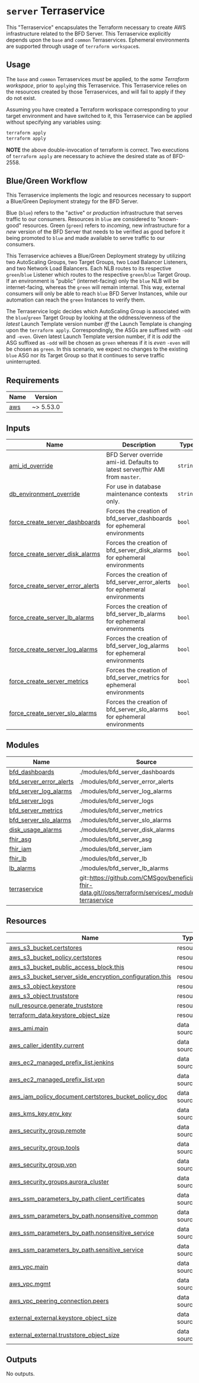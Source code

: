 # `server` Terraservice

This "Terraservice" encapsulates the Terraform necessary to create AWS infrastructure related to the BFD Server. This Terraservice explicitly depends upon the `base` and `common` Terraservices. Ephemeral environments are supported through usage of `terraform workspace`s.

## Usage

The `base` and `common` Terraservices _must_ be applied, to the _same Terraform workspace_, prior to `apply`ing this Terraservice. This Terraservice relies on the resources created by those Terraservices, and will fail to apply if they do not exist.

Assuming you have created a Terraform workspace corresponding to your target environment and have switched to it, this Terraservice can be applied without specifying any variables using:

```bash
terraform apply
terraform apply
```

**NOTE** the above double-invocation of terraform is correct. Two executions of `terraform apply` are necessary to achieve the desired state as of BFD-2558.

## Blue/Green Workflow

This Terraservice implements the logic and resources necessary to support a Blue/Green Deployment strategy for the BFD Server.

Blue (`blue`) refers to the "active" or _production_ infrastructure that serves traffic to our consumers. Resources in `blue` are considered to "known-good" resources. Green (`green`) refers to _incoming_, new infrastructure for a _new_ version of the BFD Server that needs to be verified as good before it being promoted to `blue` and made available to serve traffic to our consumers.

This Terraservice achieves a Blue/Green Deployment strategy by utilizing two AutoScaling Groups, two Target Groups, two Load Balancer Listeners, and two Network Load Balancers. Each NLB routes to its respective `green`/`blue` Listener which routes to the respective `green`/`blue` Target Group. If an environment is "public" (internet-facing) only the `blue` NLB will be internet-facing, whereas the `green` will remain internal. This way, external consumers will only be able to reach `blue` BFD Server Instances, while our automation can reach the `green` Instances to verify them.

The Terraservice logic decides which AutoScaling Group is associated with the `blue`/`green` Target Group by looking at the oddness/evenness of the _latest_ Launch Template version number _iff_ the Launch Template is changing upon the `terraform apply`. Correspondingly, the ASGs are suffixed with `-odd` and `-even`. Given latest Launch Template version number, if it is _odd_ the ASG suffixed as `-odd` will be chosen as `green` whereas if it is _even_ `-even` will be chosen as `green`. In this scenario, we expect no changes to the existing `blue` ASG nor its Target Group so that it continues to serve traffic uninterrupted.

<!-- BEGIN_TF_DOCS -->
<!-- GENERATED WITH `terraform-docs .`
     Manually updating the README.md will be overwritten.
     For more details, see the file '.terraform-docs.yml' or
     https://terraform-docs.io/user-guide/configuration/
-->
## Requirements

| Name | Version |
|------|---------|
| <a name="requirement_aws"></a> [aws](#requirement\_aws) | ~> 5.53.0 |

<!-- GENERATED WITH `terraform-docs .`
     Manually updating the README.md will be overwritten.
     For more details, see the file '.terraform-docs.yml' or
     https://terraform-docs.io/user-guide/configuration/
-->

## Inputs

| Name | Description | Type | Default | Required |
|------|-------------|------|---------|:--------:|
| <a name="input_ami_id_override"></a> [ami\_id\_override](#input\_ami\_id\_override) | BFD Server override ami-id. Defaults to latest server/fhir AMI from `master`. | `string` | `null` | no |
| <a name="input_db_environment_override"></a> [db\_environment\_override](#input\_db\_environment\_override) | For use in database maintenance contexts only. | `string` | `null` | no |
| <a name="input_force_create_server_dashboards"></a> [force\_create\_server\_dashboards](#input\_force\_create\_server\_dashboards) | Forces the creation of bfd\_server\_dashboards for ephemeral environments | `bool` | `false` | no |
| <a name="input_force_create_server_disk_alarms"></a> [force\_create\_server\_disk\_alarms](#input\_force\_create\_server\_disk\_alarms) | Forces the creation of bfd\_server\_disk\_alarms for ephemeral environments | `bool` | `false` | no |
| <a name="input_force_create_server_error_alerts"></a> [force\_create\_server\_error\_alerts](#input\_force\_create\_server\_error\_alerts) | Forces the creation of bfd\_server\_error\_alerts for ephemeral environments | `bool` | `false` | no |
| <a name="input_force_create_server_lb_alarms"></a> [force\_create\_server\_lb\_alarms](#input\_force\_create\_server\_lb\_alarms) | Forces the creation of bfd\_server\_lb\_alarms for ephemeral environments | `bool` | `false` | no |
| <a name="input_force_create_server_log_alarms"></a> [force\_create\_server\_log\_alarms](#input\_force\_create\_server\_log\_alarms) | Forces the creation of bfd\_server\_log\_alarms for ephemeral environments | `bool` | `false` | no |
| <a name="input_force_create_server_metrics"></a> [force\_create\_server\_metrics](#input\_force\_create\_server\_metrics) | Forces the creation of bfd\_server\_metrics for ephemeral environments | `bool` | `false` | no |
| <a name="input_force_create_server_slo_alarms"></a> [force\_create\_server\_slo\_alarms](#input\_force\_create\_server\_slo\_alarms) | Forces the creation of bfd\_server\_slo\_alarms for ephemeral environments | `bool` | `false` | no |

<!-- GENERATED WITH `terraform-docs .`
     Manually updating the README.md will be overwritten.
     For more details, see the file '.terraform-docs.yml' or
     https://terraform-docs.io/user-guide/configuration/
-->

## Modules

| Name | Source | Version |
|------|--------|---------|
| <a name="module_bfd_dashboards"></a> [bfd\_dashboards](#module\_bfd\_dashboards) | ./modules/bfd_server_dashboards | n/a |
| <a name="module_bfd_server_error_alerts"></a> [bfd\_server\_error\_alerts](#module\_bfd\_server\_error\_alerts) | ./modules/bfd_server_error_alerts | n/a |
| <a name="module_bfd_server_log_alarms"></a> [bfd\_server\_log\_alarms](#module\_bfd\_server\_log\_alarms) | ./modules/bfd_server_log_alarms | n/a |
| <a name="module_bfd_server_logs"></a> [bfd\_server\_logs](#module\_bfd\_server\_logs) | ./modules/bfd_server_logs | n/a |
| <a name="module_bfd_server_metrics"></a> [bfd\_server\_metrics](#module\_bfd\_server\_metrics) | ./modules/bfd_server_metrics | n/a |
| <a name="module_bfd_server_slo_alarms"></a> [bfd\_server\_slo\_alarms](#module\_bfd\_server\_slo\_alarms) | ./modules/bfd_server_slo_alarms | n/a |
| <a name="module_disk_usage_alarms"></a> [disk\_usage\_alarms](#module\_disk\_usage\_alarms) | ./modules/bfd_server_disk_alarms | n/a |
| <a name="module_fhir_asg"></a> [fhir\_asg](#module\_fhir\_asg) | ./modules/bfd_server_asg | n/a |
| <a name="module_fhir_iam"></a> [fhir\_iam](#module\_fhir\_iam) | ./modules/bfd_server_iam | n/a |
| <a name="module_fhir_lb"></a> [fhir\_lb](#module\_fhir\_lb) | ./modules/bfd_server_lb | n/a |
| <a name="module_lb_alarms"></a> [lb\_alarms](#module\_lb\_alarms) | ./modules/bfd_server_lb_alarms | n/a |
| <a name="module_terraservice"></a> [terraservice](#module\_terraservice) | git::https://github.com/CMSgov/beneficiary-fhir-data.git//ops/terraform/services/_modules/bfd-terraservice | 2.181.0 |

<!-- GENERATED WITH `terraform-docs .`
     Manually updating the README.md will be overwritten.
     For more details, see the file '.terraform-docs.yml' or
     https://terraform-docs.io/user-guide/configuration/
-->

## Resources

| Name | Type |
|------|------|
| [aws_s3_bucket.certstores](https://registry.terraform.io/providers/hashicorp/aws/latest/docs/resources/s3_bucket) | resource |
| [aws_s3_bucket_policy.certstores](https://registry.terraform.io/providers/hashicorp/aws/latest/docs/resources/s3_bucket_policy) | resource |
| [aws_s3_bucket_public_access_block.this](https://registry.terraform.io/providers/hashicorp/aws/latest/docs/resources/s3_bucket_public_access_block) | resource |
| [aws_s3_bucket_server_side_encryption_configuration.this](https://registry.terraform.io/providers/hashicorp/aws/latest/docs/resources/s3_bucket_server_side_encryption_configuration) | resource |
| [aws_s3_object.keystore](https://registry.terraform.io/providers/hashicorp/aws/latest/docs/resources/s3_object) | resource |
| [aws_s3_object.truststore](https://registry.terraform.io/providers/hashicorp/aws/latest/docs/resources/s3_object) | resource |
| [null_resource.generate_truststore](https://registry.terraform.io/providers/hashicorp/null/latest/docs/resources/resource) | resource |
| [terraform_data.keystore_object_size](https://registry.terraform.io/providers/hashicorp/terraform/latest/docs/resources/data) | resource |
| [aws_ami.main](https://registry.terraform.io/providers/hashicorp/aws/latest/docs/data-sources/ami) | data source |
| [aws_caller_identity.current](https://registry.terraform.io/providers/hashicorp/aws/latest/docs/data-sources/caller_identity) | data source |
| [aws_ec2_managed_prefix_list.jenkins](https://registry.terraform.io/providers/hashicorp/aws/latest/docs/data-sources/ec2_managed_prefix_list) | data source |
| [aws_ec2_managed_prefix_list.vpn](https://registry.terraform.io/providers/hashicorp/aws/latest/docs/data-sources/ec2_managed_prefix_list) | data source |
| [aws_iam_policy_document.certstores_bucket_policy_doc](https://registry.terraform.io/providers/hashicorp/aws/latest/docs/data-sources/iam_policy_document) | data source |
| [aws_kms_key.env_key](https://registry.terraform.io/providers/hashicorp/aws/latest/docs/data-sources/kms_key) | data source |
| [aws_security_group.remote](https://registry.terraform.io/providers/hashicorp/aws/latest/docs/data-sources/security_group) | data source |
| [aws_security_group.tools](https://registry.terraform.io/providers/hashicorp/aws/latest/docs/data-sources/security_group) | data source |
| [aws_security_group.vpn](https://registry.terraform.io/providers/hashicorp/aws/latest/docs/data-sources/security_group) | data source |
| [aws_security_groups.aurora_cluster](https://registry.terraform.io/providers/hashicorp/aws/latest/docs/data-sources/security_groups) | data source |
| [aws_ssm_parameters_by_path.client_certificates](https://registry.terraform.io/providers/hashicorp/aws/latest/docs/data-sources/ssm_parameters_by_path) | data source |
| [aws_ssm_parameters_by_path.nonsensitive_common](https://registry.terraform.io/providers/hashicorp/aws/latest/docs/data-sources/ssm_parameters_by_path) | data source |
| [aws_ssm_parameters_by_path.nonsensitive_service](https://registry.terraform.io/providers/hashicorp/aws/latest/docs/data-sources/ssm_parameters_by_path) | data source |
| [aws_ssm_parameters_by_path.sensitive_service](https://registry.terraform.io/providers/hashicorp/aws/latest/docs/data-sources/ssm_parameters_by_path) | data source |
| [aws_vpc.main](https://registry.terraform.io/providers/hashicorp/aws/latest/docs/data-sources/vpc) | data source |
| [aws_vpc.mgmt](https://registry.terraform.io/providers/hashicorp/aws/latest/docs/data-sources/vpc) | data source |
| [aws_vpc_peering_connection.peers](https://registry.terraform.io/providers/hashicorp/aws/latest/docs/data-sources/vpc_peering_connection) | data source |
| [external_external.keystore_object_size](https://registry.terraform.io/providers/hashicorp/external/latest/docs/data-sources/external) | data source |
| [external_external.truststore_object_size](https://registry.terraform.io/providers/hashicorp/external/latest/docs/data-sources/external) | data source |

<!-- GENERATED WITH `terraform-docs .`
     Manually updating the README.md will be overwritten.
     For more details, see the file '.terraform-docs.yml' or
     https://terraform-docs.io/user-guide/configuration/
-->

## Outputs

No outputs.
<!-- END_TF_DOCS -->
